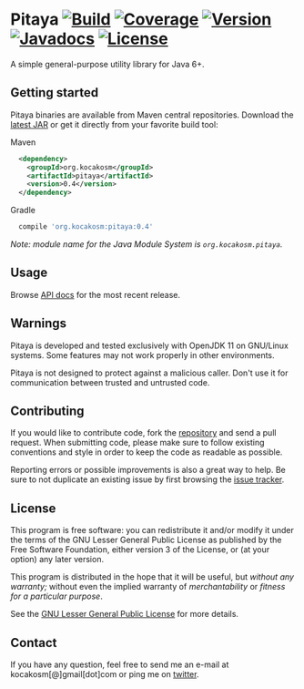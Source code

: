 Pitaya [![Build][1]][2] [![Coverage][3]][4] [![Version][5]][6] [![Javadocs][7]][8] [![License][9]][10]
======================================================================================================

A simple general-purpose utility library for Java 6+.


Getting started
---------------

Pitaya binaries are available from Maven central repositories.
Download the [latest JAR][11] or get it directly from your favorite build tool:

Maven
```xml
  <dependency>
    <groupId>org.kocakosm</groupId>
    <artifactId>pitaya</artifactId>
    <version>0.4</version>
  </dependency>
```

Gradle
```groovy
  compile 'org.kocakosm:pitaya:0.4'
```

*Note: module name for the Java Module System is `org.kocakosm.pitaya`.*


Usage
-----

Browse [API docs][12] for the most recent release.


Warnings
--------

Pitaya is developed and tested exclusively with OpenJDK 11 on GNU/Linux systems.
Some features may not work properly in other environments.

Pitaya is not designed to protect against a malicious caller. Don't use it for
communication between trusted and untrusted code.


Contributing
------------

If you would like to contribute code, fork the [repository][13] and send a pull
request. When submitting code, please make sure to follow existing conventions
and style in order to keep the code as readable as possible.

Reporting errors or possible improvements is also a great way to help. Be sure
to not duplicate an existing issue by first browsing the [issue tracker][14].


License
-------

This program is free software: you can redistribute it and/or modify it under
the terms of the GNU Lesser General Public License as published by the Free
Software Foundation, either version 3 of the License, or (at your option) any
later version.

This program is distributed in the hope that it will be useful, but _without any
warranty;_ without even the implied warranty of _merchantability_ or _fitness
for a particular purpose_.

See the [GNU Lesser General Public License][15] for more details.


Contact
-------

If you have any question, feel free to send me an e-mail at kocakosm[@]gmail[dot]com
or ping me on [twitter][16].


 [1]: https://img.shields.io/travis/kocakosm/pitaya.svg
 [2]: https://travis-ci.org/kocakosm/pitaya
 [3]: https://img.shields.io/coveralls/kocakosm/pitaya.svg
 [4]: https://coveralls.io/r/kocakosm/pitaya
 [5]: https://img.shields.io/maven-central/v/org.kocakosm/pitaya.svg
 [6]: https://search.maven.org/#search%7Cga%7C1%7Cg%3A%22org.kocakosm%22%20AND%20a%3A%22pitaya%22
 [7]: https://javadoc.io/badge/org.kocakosm/pitaya.svg
 [8]: https://javadoc.io/doc/org.kocakosm/pitaya
 [9]: https://img.shields.io/badge/license-LGPL_v3-4383c3.svg
 [10]: https://www.gnu.org/licenses/lgpl.txt
 [11]: https://search.maven.org/remote_content?g=org.kocakosm&a=pitaya&v=LATEST
 [12]: https://www.javadoc.io/doc/org.kocakosm/pitaya
 [13]: https://github.com/kocakosm/pitaya
 [14]: https://github.com/kocakosm/pitaya/issues
 [15]: https://www.gnu.org/licenses/lgpl-3.0-standalone.html
 [16]: https://twitter.com/kocakosm
